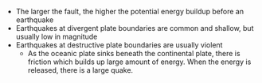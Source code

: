 - The larger the fault, the higher the potential energy buildup before an earthquake
- Earthquakes at divergent plate boundaries are common and shallow, but usually low in magnitude
- Earthquakes at destructive plate boundaries are usually violent 
	- As the oceanic plate sinks beneath the continental plate, there is friction which builds up large amount of energy. When the energy is released, there is a large quake.